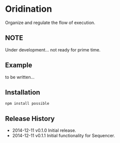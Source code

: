 # Oridination

Organize and regulate the flow of execution.

## NOTE

Under development... not ready for prime time.

## Example

to be written...

## Installation

```
npm install possible
```


## Release History
  * 2014-12-11			v0.1.0			Initial release.
  * 2014-12-11			v0.1.1			Initial functionality for Sequencer.

